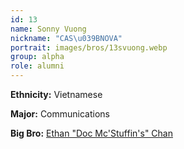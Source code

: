 ```yaml
---
id: 13
name: Sonny Vuong
nickname: "CAS\u039BNOVA"
portrait: images/bros/13svuong.webp
group: alpha
role: alumni
---
```


**Ethnicity:** Vietnamese

**Major:** Communications

**Big Bro:** [Ethan "Doc Mc'Stuffin's" Chan](01echan)
